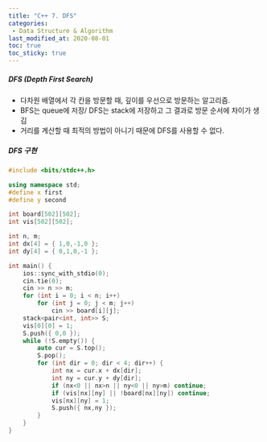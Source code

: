 ```yaml
---
title: "C++ 7. DFS"
categories:
 - Data Structure & Algorithm
last_modified_at: 2020-08-01
toc: true
toc_sticky: true
---
```


##### DFS (Depth First Search)

- 다차원 배열에서 각 칸을 방문할 때, 깊이를 우선으로 방문하는 알고리즘.
- BFS는 queue에 저장/ DFS는 stack에 저장하고 그 결과로 방문 순서에 차이가 생김
- 거리를 계산할 때 최적의 방법이 아니기 때문에 DFS를 사용할 수 없다.

##### DFS 구현

```c++
#include <bits/stdc++.h>

using namespace std;
#define x first
#define y second

int board[502][502];
int vis[502][502];

int n, m;
int dx[4] = { 1,0,-1,0 };
int dy[4] = { 0,1,0,-1 };

int main() {
	ios::sync_with_stdio(0);
	cin.tie(0);
	cin >> n >> m;
	for (int i = 0; i < n; i++)
		for (int j = 0; j < m; j++)
			cin >> board[i][j];
	stack<pair<int, int>> S;
	vis[0][0] = 1;
	S.push({ 0,0 });
	while (!S.empty()) {
		auto cur = S.top();
		S.pop();
		for (int dir = 0; dir < 4; dir++) {
			int nx = cur.x + dx[dir];
			int ny = cur.y + dy[dir];
			if (nx<0 || nx>n || ny<0 || ny>m) continue;
			if (vis[nx][ny] || !board[nx][ny]) continue;
			vis[nx][ny] = 1;
			S.push({ nx,ny });
		}
	}
}
```